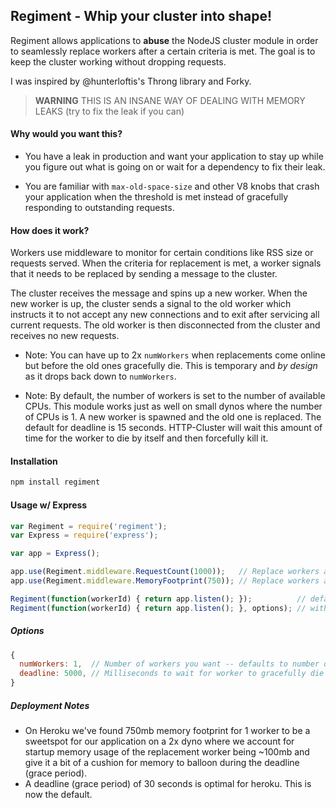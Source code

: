 ## Regiment - Whip your cluster into shape!

Regiment allows applications to **abuse** the NodeJS cluster module in order to seamlessly replace
workers after a certain criteria is met. The goal is to keep the cluster working without dropping
requests.

I was inspired by @hunterloftis's Throng library and Forky.

> **WARNING** THIS IS AN INSANE WAY OF DEALING WITH MEMORY LEAKS (try to fix the leak if you can)

#### Why would you want this?

 - You have a leak in production and want your application to stay up while you figure out what is
going on or wait for a dependency to fix their leak.

 - You are familiar with `max-old-space-size` and other V8 knobs that crash your application
when the threshold is met instead of gracefully responding to outstanding requests.

#### How does it work?

Workers use middleware to monitor for certain conditions like RSS size or requests served. When the
criteria for replacement is met, a worker signals that it needs to be replaced by sending a message
to the cluster.

The cluster receives the message and spins up a new worker. When the new worker is up, the cluster
sends a signal to the old worker which instructs it to not accept any new connections and to exit
after servicing all current requests. The old worker is then disconnected from the cluster and
receives no new requests.

 - Note: You can have up to 2x `numWorkers` when replacements come online but before the old
ones gracefully die. This is temporary and *by design* as it drops back down to `numWorkers`.

 - Note: By default, the number of workers is set to the number of available CPUs. This module works
just as well on small dynos where the number of CPUs is 1. A new worker is spawned and the old one
is replaced. The default for deadline is 15 seconds. HTTP-Cluster will wait this amount of time
for the worker to die by itself and then forcefully kill it.

#### Installation
```sh
npm install regiment
```

#### Usage w/ Express
```js
var Regiment = require('regiment');
var Express = require('express');

var app = Express();

app.use(Regiment.middleware.RequestCount(1000));   // Replace workers after every 1000 requests
app.use(Regiment.middleware.MemoryFootprint(750)); // Replace workers after rss reaches 750mb

Regiment(function(workerId) { return app.listen(); });          // default options
Regiment(function(workerId) { return app.listen(); }, options); // with options
```

##### Options

```js
{
  numWorkers: 1,  // Number of workers you want -- defaults to number of CPUs
  deadline: 5000, // Milliseconds to wait for worker to gracefully die before forcing death
}
```

##### Deployment Notes

 - On Heroku we've found 750mb memory footprint for 1 worker to be a sweetspot for our application
 on a 2x dyno where we account for startup memory usage of the replacement worker being ~100mb and
 give it a bit of a cushion for memory to balloon during the deadline (grace period).
 - A deadline (grace period) of 30 seconds is optimal for heroku. This is now the default.

